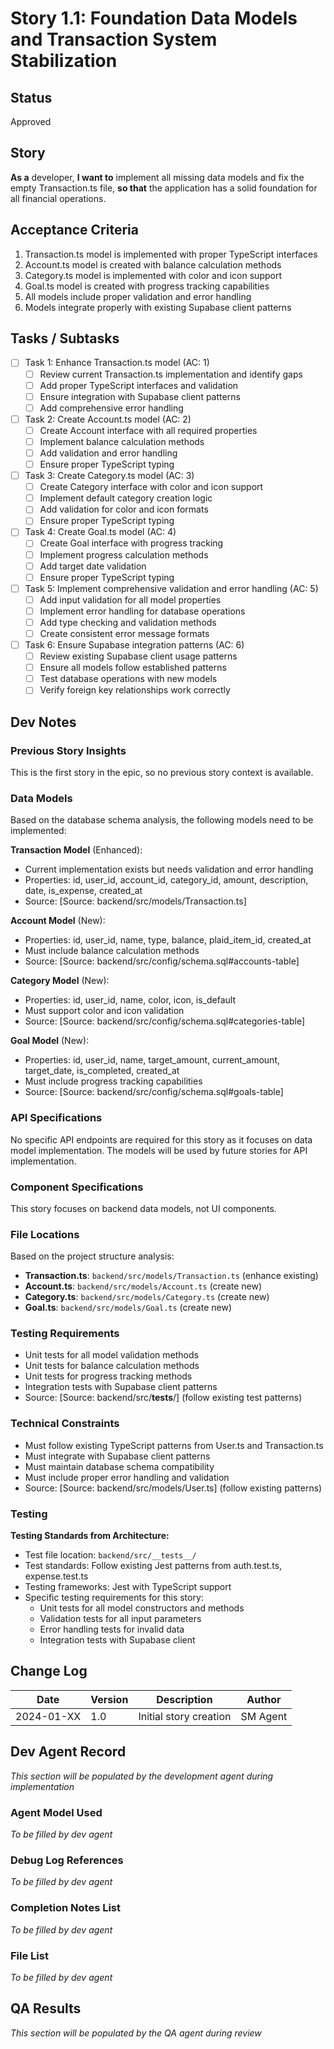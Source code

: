 # Story 1.1: Foundation Data Models and Transaction System Stabilization

## Status
Approved

## Story
**As a** developer,
**I want to** implement all missing data models and fix the empty Transaction.ts file,
**so that** the application has a solid foundation for all financial operations.

## Acceptance Criteria
1. Transaction.ts model is implemented with proper TypeScript interfaces
2. Account.ts model is created with balance calculation methods
3. Category.ts model is implemented with color and icon support
4. Goal.ts model is created with progress tracking capabilities
5. All models include proper validation and error handling
6. Models integrate properly with existing Supabase client patterns

## Tasks / Subtasks
- [ ] Task 1: Enhance Transaction.ts model (AC: 1)
  - [ ] Review current Transaction.ts implementation and identify gaps
  - [ ] Add proper TypeScript interfaces and validation
  - [ ] Ensure integration with Supabase client patterns
  - [ ] Add comprehensive error handling
- [ ] Task 2: Create Account.ts model (AC: 2)
  - [ ] Create Account interface with all required properties
  - [ ] Implement balance calculation methods
  - [ ] Add validation and error handling
  - [ ] Ensure proper TypeScript typing
- [ ] Task 3: Create Category.ts model (AC: 3)
  - [ ] Create Category interface with color and icon support
  - [ ] Implement default category creation logic
  - [ ] Add validation for color and icon formats
  - [ ] Ensure proper TypeScript typing
- [ ] Task 4: Create Goal.ts model (AC: 4)
  - [ ] Create Goal interface with progress tracking
  - [ ] Implement progress calculation methods
  - [ ] Add target date validation
  - [ ] Ensure proper TypeScript typing
- [ ] Task 5: Implement comprehensive validation and error handling (AC: 5)
  - [ ] Add input validation for all model properties
  - [ ] Implement error handling for database operations
  - [ ] Add type checking and validation methods
  - [ ] Create consistent error message formats
- [ ] Task 6: Ensure Supabase integration patterns (AC: 6)
  - [ ] Review existing Supabase client usage patterns
  - [ ] Ensure all models follow established patterns
  - [ ] Test database operations with new models
  - [ ] Verify foreign key relationships work correctly

## Dev Notes

### Previous Story Insights
This is the first story in the epic, so no previous story context is available.

### Data Models
Based on the database schema analysis, the following models need to be implemented:

**Transaction Model** (Enhanced):
- Current implementation exists but needs validation and error handling
- Properties: id, user_id, account_id, category_id, amount, description, date, is_expense, created_at
- Source: [Source: backend/src/models/Transaction.ts]

**Account Model** (New):
- Properties: id, user_id, name, type, balance, plaid_item_id, created_at
- Must include balance calculation methods
- Source: [Source: backend/src/config/schema.sql#accounts-table]

**Category Model** (New):
- Properties: id, user_id, name, color, icon, is_default
- Must support color and icon validation
- Source: [Source: backend/src/config/schema.sql#categories-table]

**Goal Model** (New):
- Properties: id, user_id, name, target_amount, current_amount, target_date, is_completed, created_at
- Must include progress tracking capabilities
- Source: [Source: backend/src/config/schema.sql#goals-table]

### API Specifications
No specific API endpoints are required for this story as it focuses on data model implementation. The models will be used by future stories for API implementation.

### Component Specifications
This story focuses on backend data models, not UI components.

### File Locations
Based on the project structure analysis:
- **Transaction.ts**: `backend/src/models/Transaction.ts` (enhance existing)
- **Account.ts**: `backend/src/models/Account.ts` (create new)
- **Category.ts**: `backend/src/models/Category.ts` (create new)
- **Goal.ts**: `backend/src/models/Goal.ts` (create new)

### Testing Requirements
- Unit tests for all model validation methods
- Unit tests for balance calculation methods
- Unit tests for progress tracking methods
- Integration tests with Supabase client patterns
- Source: [Source: backend/src/__tests__/] (follow existing test patterns)

### Technical Constraints
- Must follow existing TypeScript patterns from User.ts and Transaction.ts
- Must integrate with Supabase client patterns
- Must maintain database schema compatibility
- Must include proper error handling and validation
- Source: [Source: backend/src/models/User.ts] (follow existing patterns)

### Testing
**Testing Standards from Architecture:**
- Test file location: `backend/src/__tests__/`
- Test standards: Follow existing Jest patterns from auth.test.ts, expense.test.ts
- Testing frameworks: Jest with TypeScript support
- Specific testing requirements for this story:
  - Unit tests for all model constructors and methods
  - Validation tests for all input parameters
  - Error handling tests for invalid data
  - Integration tests with Supabase client

## Change Log
| Date | Version | Description | Author |
|------|---------|-------------|--------|
| 2024-01-XX | 1.0 | Initial story creation | SM Agent |

## Dev Agent Record
*This section will be populated by the development agent during implementation*

### Agent Model Used
*To be filled by dev agent*

### Debug Log References
*To be filled by dev agent*

### Completion Notes List
*To be filled by dev agent*

### File List
*To be filled by dev agent*

## QA Results
*This section will be populated by the QA agent during review* 